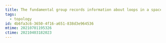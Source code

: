 ```yaml
---
title: The fundamental group records information about loops in a space
tags:
  - topology
id: 4b6fa3c6-3650-4f16-a651-838d3e964536
mtime: 20210701195326
ctime: 20210403182023
---
```


